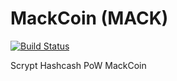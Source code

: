 MackCoin (MACK)
===========

[![Build Status](https://travis-ci.org/RazorLove/mackcoin.png?branch=master)](https://travis-ci.org/RazorLove/mackcoin)


Scrypt Hashcash PoW MackCoin
